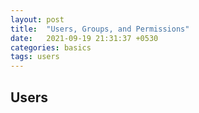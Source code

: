 ```yaml
---
layout: post
title:  "Users, Groups, and Permissions"
date:   2021-09-19 21:31:37 +0530
categories: basics
tags: users
---
```

## Users
